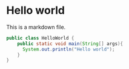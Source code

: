 # Hello world

This is a markdown file.

```java
public class HelloWorld {
    public static void main(String[] args){
      System.out.println("Hello world");
    }
}
```
